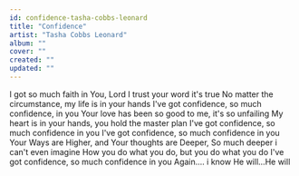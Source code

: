 ```yaml
---
id: confidence-tasha-cobbs-leonard
title: "Confidence"
artist: "Tasha Cobbs Leonard"
album: ""
cover: ""
created: ""
updated: ""
---
```


I got so much faith in You, Lord I trust your word it's true
No matter the circumstance, my life is in your hands
I've got confidence, so much confidence, in you
Your love has been so good to me, it's so unfailing
My heart is in your hands, you hold the master plan
I've got confidence, so much confidence in you
I've got confidence, so much confidence in you
Your Ways are
Higher, and Your thoughts are Deeper, So much deeper i can't even imagine
How you do what you do, but you do what you do
I've got confidence, so much confidence in you
Again.... i know He will...He will